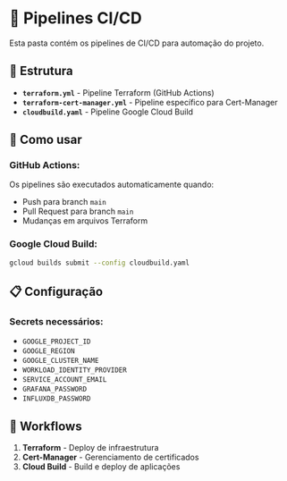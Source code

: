 # 🔄 Pipelines CI/CD

Esta pasta contém os pipelines de CI/CD para automação do projeto.

## 📁 Estrutura

- **`terraform.yml`** - Pipeline Terraform (GitHub Actions)
- **`terraform-cert-manager.yml`** - Pipeline específico para Cert-Manager
- **`cloudbuild.yaml`** - Pipeline Google Cloud Build

## 🚀 Como usar

### GitHub Actions:
Os pipelines são executados automaticamente quando:
- Push para branch `main`
- Pull Request para branch `main`
- Mudanças em arquivos Terraform

### Google Cloud Build:
```bash
gcloud builds submit --config cloudbuild.yaml
```

## 📋 Configuração

### Secrets necessários:
- `GOOGLE_PROJECT_ID`
- `GOOGLE_REGION`
- `GOOGLE_CLUSTER_NAME`
- `WORKLOAD_IDENTITY_PROVIDER`
- `SERVICE_ACCOUNT_EMAIL`
- `GRAFANA_PASSWORD`
- `INFLUXDB_PASSWORD`

## 🔧 Workflows

1. **Terraform** - Deploy de infraestrutura
2. **Cert-Manager** - Gerenciamento de certificados
3. **Cloud Build** - Build e deploy de aplicações
